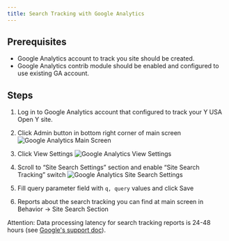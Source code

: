 ```yaml
---
title: Search Tracking with Google Analytics
---
```


## Prerequisites

- Google Analytics account to track you site should be created.
- Google Analytics contrib module should be enabled and configured to use existing GA account.

## Steps

1. Log in to Google Analytics account that configured to track your Y USA Open Y site.

2. Click Admin button in bottom right corner of main screen
![Google Analytics Main Screen](../../assets/ga_search_1.png)

3. Click View Settings
![Google Analytics View Settings](../../assets/ga_search_2.png)

4. Scroll to “Site Search Settings” section and enable “Site Search Tracking” switch
![Google Analytics Site Search Settings](../../assets/ga_search_3.png)

5. Fill query parameter field with `q, query` values and click Save

6. Reports about the search tracking you can find at main screen in Behavior → Site Search Section

Attention: Data processing latency for search tracking reports is 24-48 hours
(see [Google's support doc](https://support.google.com/analytics/answer/1070983?hl=en#DataProcessingLatency)).
